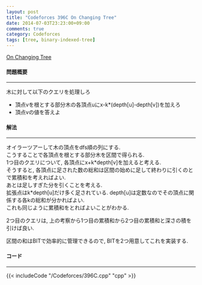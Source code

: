 ```yaml
---
layout: post
title: "Codeforces 396C On Changing Tree"
date: 2014-07-03T23:23:00+09:00
comments: true
category: Codeforces
tags: [tree, binary-indexed-tree]
---
```


[On Changing Tree](http://codeforces.com/contest/396/problem/C)

#### 問題概要

****

木に対して以下のクエリを処理しろ

* 頂点vを根とする部分木の各頂点uにx-k\*(depth[u]-depth[v])を加えろ
* 頂点vの値を答えよ

#### 解法

****

オイラーツアーして木の頂点をdfs順の列にする.  
こうすることで各頂点を根とする部分木を区間で得られる.  
1つ目のクエリについて, 各頂点にx+k\*depth[v]を加えると考える.  
そうすると, 各頂点に足された数の総和は区間の始めに足して終わりに引くのとで累積和を考えればよい.  
あとは足しすぎた分を引くことを考える.  
拡張点はk\*depth[u]だけ多く足されている. depth[u]は定数なのでその頂点に関係する各kの総和が分かればよい.  
これも同じように累積和をとればよいことがわかる.  
  
2つ目のクエリは, 上の考察から1つ目の累積和から2つ目の累積和と深さの積を引けば良い.
  
区間の和はBITで効率的に管理できるので, BITを2つ用意してこれを実装する.

#### コード

****

{{< includeCode "/Codeforces/396C.cpp" "cpp" >}}
